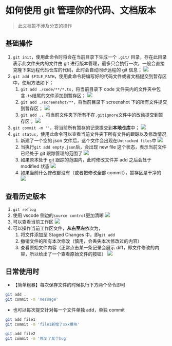 # 如何使用 git 管理你的代码、文档版本

> 此文档暂不涉及分支的操作

## 基础操作

1. `git init`，使用此命令时将会在当前目录下生成一个 `.git/` 目录，存在此目录表示此文件夹内的文件由 git 进行版本管理，最多只会执行一次，一般会直接克隆下来远程代码仓库的代码，此时会自动同步远程的 git 信息；
   <img style="max-width: 600px" src="./screenshot/git-init.png" />
2. `git add $FILE_PATH`，使用此命令将编写好的代码文件或者文档提交到暂存区中，使用方法如下；
   1. `git add ./code/**/*.ts`，将当前目录下 code 文件夹内的文件夹中包含`.ts`结尾的文件添加到暂存区；
      <img style="max-width: 600px" src="./screenshot/git-add.png" />
   2. `git add ./screenshot/**`，将当前目录下 screenshot 下的所有文件提交到暂存区；
      <img style="max-width: 600px" src="./screenshot/git-add-1.png" />
   3. `git add .`，将当前文件夹下所有不在`.gitignore`文件中的改动提交到暂存区；
      <img style="max-width: 600px" src="./screenshot/git-add-2.png" />
3. `git commit -m ''`，将当前所有暂存的记录提交到**本地仓库**中；
   <img style="max-width: 600px" src="./screenshot/git-commit.png" />
4. `git status`，使用此命令可以查看当前文件夹下所有文件的跟踪以及修改情况
   1. 新建了一个空的 json 文件后，这个文件会出现在`Untracked files`中
      <img style="max-width: 600px" src="./screenshot/git-status.png" />
   2. 当执行`git add empty.json`后，会出现 new file 这个状态，表示当前文件已经处于 git 跟踪管理的范围了
      <img style="max-width: 600px" src="./screenshot/git-status-1.png" />
   3. 如果原本处于 git 跟踪的范围内，此时修改文件并 add 之后会处于 modified 状态
      <img style="max-width: 600px" src="./screenshot/git-status-2.png" />
   4. 如果当前什么修改都没有（或者把修改全部 commit），暂存区是干净的
      <img style="max-width: 600px" src="./screenshot/git-status-3.png" />

## 查看历史版本

1. `git reflog`
2. 使用 vscode 侧边的`source control`更加清晰
   <img style="max-width: 600px" src="./screenshot/vscode-commit.png" />
3. 可以查看当前工作区
   <img style="max-width: 600px" src="./screenshot/vscode-commit-1.png" />
4. 可以操作当前工作区文件，**从右至左**依次为，
   1. 将文件添加至 Staged Changes 中，即`git add`
   2. 撤销文件的所有本次修改（慎用，会丢失本次修改过的内容）
   3. 查看原始文件内容（正常点击某一条记录会展示 diff，即文件修改的内容，所以给出了一个查看原始文件的按钮）
      <img style="max-width: 600px" src="./screenshot/vscode-commit-2.png" />

## 日常使用时

- 【简单粗暴】每次保存文件的时候执行下方两个命令即可

```bash
git add .
git commit -m 'message'
```

- 也可以每次提交针对每一个文件单独 add，单独 commit

```bash
git add file1
git commit -m 'file1新增了xxx模块'

git add file2
git commit -m '修复了某个bug'
```
